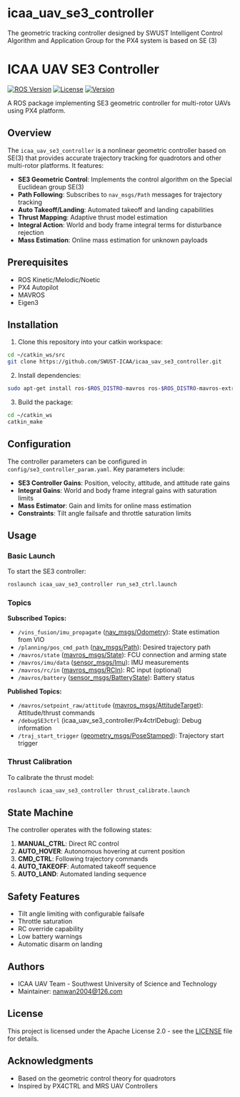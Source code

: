 # icaa_uav_se3_controller
The geometric tracking controller designed by SWUST Intelligent Control Algorithm and Application Group for the PX4 system is based on SE (3)
# ICAA UAV SE3 Controller

[![ROS Version](https://img.shields.io/badge/ROS-Kinetic%20%7C%20Melodic%20%7C%20Noetic-blue.svg)](http://wiki.ros.org/)
[![License](https://img.shields.io/badge/License-Apache%202.0-green.svg)](LICENSE)
[![Version](https://img.shields.io/badge/Version-4.0.0-brightgreen.svg)](https://github.com/SWUST-ICAA/icaa_uav_se3_controller/releases)

A ROS package implementing SE3 geometric controller for multi-rotor UAVs using PX4 platform.

## Overview

The `icaa_uav_se3_controller` is a nonlinear geometric controller based on SE(3) that provides accurate trajectory tracking for quadrotors and other multi-rotor platforms. It features:

- **SE3 Geometric Control**: Implements the control algorithm on the Special Euclidean group SE(3)
- **Path Following**: Subscribes to `nav_msgs/Path` messages for trajectory tracking
- **Auto Takeoff/Landing**: Automated takeoff and landing capabilities
- **Thrust Mapping**: Adaptive thrust model estimation
- **Integral Action**: World and body frame integral terms for disturbance rejection
- **Mass Estimation**: Online mass estimation for unknown payloads

## Prerequisites

- ROS Kinetic/Melodic/Noetic
- PX4 Autopilot
- MAVROS
- Eigen3

## Installation

1. Clone this repository into your catkin workspace:
```bash
cd ~/catkin_ws/src
git clone https://github.com/SWUST-ICAA/icaa_uav_se3_controller.git
```

2. Install dependencies:
```bash
sudo apt-get install ros-$ROS_DISTRO-mavros ros-$ROS_DISTRO-mavros-extras
```

3. Build the package:
```bash
cd ~/catkin_ws
catkin_make
```

## Configuration

The controller parameters can be configured in `config/se3_controller_param.yaml`. Key parameters include:

- **SE3 Controller Gains**: Position, velocity, attitude, and attitude rate gains
- **Integral Gains**: World and body frame integral gains with saturation limits
- **Mass Estimator**: Gain and limits for online mass estimation
- **Constraints**: Tilt angle failsafe and throttle saturation limits

## Usage

### Basic Launch

To start the SE3 controller:
```bash
roslaunch icaa_uav_se3_controller run_se3_ctrl.launch
```

### Topics

**Subscribed Topics:**
- `/vins_fusion/imu_propagate` ([nav_msgs/Odometry](http://docs.ros.org/api/nav_msgs/html/msg/Odometry.html)): State estimation from VIO
- `/planning/pos_cmd_path` ([nav_msgs/Path](http://docs.ros.org/api/nav_msgs/html/msg/Path.html)): Desired trajectory path
- `/mavros/state` ([mavros_msgs/State](http://docs.ros.org/api/mavros_msgs/html/msg/State.html)): FCU connection and arming state
- `/mavros/imu/data` ([sensor_msgs/Imu](http://docs.ros.org/api/sensor_msgs/html/msg/Imu.html)): IMU measurements
- `/mavros/rc/in` ([mavros_msgs/RCIn](http://docs.ros.org/api/mavros_msgs/html/msg/RCIn.html)): RC input (optional)
- `/mavros/battery` ([sensor_msgs/BatteryState](http://docs.ros.org/api/sensor_msgs/html/msg/BatteryState.html)): Battery status

**Published Topics:**
- `/mavros/setpoint_raw/attitude` ([mavros_msgs/AttitudeTarget](http://docs.ros.org/api/mavros_msgs/html/msg/AttitudeTarget.html)): Attitude/thrust commands
- `/debugSE3ctrl` (icaa_uav_se3_controller/Px4ctrlDebug): Debug information
- `/traj_start_trigger` ([geometry_msgs/PoseStamped](http://docs.ros.org/api/geometry_msgs/html/msg/PoseStamped.html)): Trajectory start trigger

### Thrust Calibration

To calibrate the thrust model:
```bash
roslaunch icaa_uav_se3_controller thrust_calibrate.launch
```

## State Machine

The controller operates with the following states:

1. **MANUAL_CTRL**: Direct RC control
2. **AUTO_HOVER**: Autonomous hovering at current position
3. **CMD_CTRL**: Following trajectory commands
4. **AUTO_TAKEOFF**: Automated takeoff sequence
5. **AUTO_LAND**: Automated landing sequence

## Safety Features

- Tilt angle limiting with configurable failsafe
- Throttle saturation
- RC override capability
- Low battery warnings
- Automatic disarm on landing

## Authors

- ICAA UAV Team - Southwest University of Science and Technology
- Maintainer: nanwan2004@126.com

## License

This project is licensed under the Apache License 2.0 - see the [LICENSE](LICENSE) file for details.

## Acknowledgments

- Based on the geometric control theory for quadrotors
- Inspired by PX4CTRL and MRS UAV Controllers